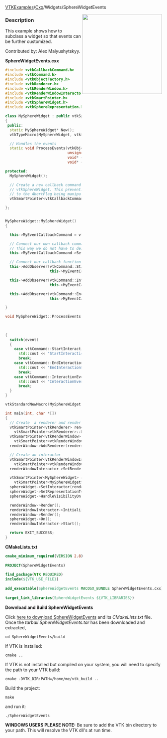 [VTKExamples](Home)/[Cxx](Cxx)/Widgets/SphereWidgetEvents

<img align="right" src="https://github.com/lorensen/VTKExamples/raw/master/Testing/Baseline/Widgets/TestSphereWidgetEvents.png" width="256" />

### Description
This example shows how to subclass a widget so that events can be further customized.

Contributed by: Alex Malyushytskyy.

**SphereWidgetEvents.cxx**
```c++
#include <vtkCallbackCommand.h>
#include <vtkCommand.h>
#include <vtkObjectFactory.h>
#include <vtkRenderer.h>
#include <vtkRenderWindow.h>
#include <vtkRenderWindowInteractor.h>
#include <vtkSmartPointer.h>
#include <vtkSphereWidget.h>
#include <vtkSphereRepresentation.h>

class MySphereWidget : public vtkSphereWidget
{
 public:
  static MySphereWidget* New();
  vtkTypeMacro(MySphereWidget, vtkSphereWidget);

  // Handles the events
  static void ProcessEvents(vtkObject* object,
                            unsigned long event,
                            void* clientdata,
                            void* calldata);

protected:
  MySphereWidget();

  // Create a new callback command rather than using the one defined in
  // vtkSphereWidget. This prevents problems with unexpected behavior due
  // to the AbortFlag being manipulated.
  vtkSmartPointer<vtkCallbackCommand> MyEventCallbackCommand;

};


MySphereWidget::MySphereWidget()
{

  this->MyEventCallbackCommand = vtkSmartPointer<vtkCallbackCommand>::New();

  // Connect our own callback command to our own ProcessEvents function.
  // This way we do not have to deal with side effects of SphereWidget::ProcessEvents
  this->MyEventCallbackCommand->SetCallback( MySphereWidget::ProcessEvents );

  // Connect our callback function to a few events.
  this->AddObserver(vtkCommand::StartInteractionEvent,
                    this->MyEventCallbackCommand);

  this->AddObserver(vtkCommand::InteractionEvent,
                    this->MyEventCallbackCommand);

  this->AddObserver(vtkCommand::EndInteractionEvent,
                    this->MyEventCallbackCommand);

}

void MySphereWidget::ProcessEvents( vtkObject *vtkNotUsed(object),
                                    unsigned long event,
                                    void *vtkNotUsed(clientdata),
                                    void *vtkNotUsed(calldata) )
{
  switch(event)
  {
    case vtkCommand::StartInteractionEvent:
      std::cout << "StartInteractionEvent" << std::endl;
      break;
    case vtkCommand::EndInteractionEvent:
      std::cout << "EndInteractionEvent" << std::endl;
      break;
    case vtkCommand::InteractionEvent:
      std::cout << "InteractionEvent" << std::endl;
      break;
  }
}

vtkStandardNewMacro(MySphereWidget);

int main(int, char *[])
{
  // Create  a renderer and render window
  vtkSmartPointer<vtkRenderer> renderer =
    vtkSmartPointer<vtkRenderer>::New();
  vtkSmartPointer<vtkRenderWindow> renderWindow =
    vtkSmartPointer<vtkRenderWindow>::New();
  renderWindow->AddRenderer(renderer);

  // Create an interactor
  vtkSmartPointer<vtkRenderWindowInteractor> renderWindowInteractor =
    vtkSmartPointer<vtkRenderWindowInteractor>::New();
  renderWindowInteractor->SetRenderWindow(renderWindow);

  vtkSmartPointer<MySphereWidget> sphereWidget =
    vtkSmartPointer<MySphereWidget>::New();
  sphereWidget->SetInteractor(renderWindowInteractor);
  sphereWidget->SetRepresentationToSurface();
  sphereWidget->HandleVisibilityOn();

  renderWindow->Render();
  renderWindowInteractor->Initialize();
  renderWindow->Render();
  sphereWidget->On();
  renderWindowInteractor->Start();

  return EXIT_SUCCESS;
}
```
**CMakeLists.txt**
```cmake
cmake_minimum_required(VERSION 2.8)
 
PROJECT(SphereWidgetEvents)
 
find_package(VTK REQUIRED)
include(${VTK_USE_FILE})
 
add_executable(SphereWidgetEvents MACOSX_BUNDLE SphereWidgetEvents.cxx)
 
target_link_libraries(SphereWidgetEvents ${VTK_LIBRARIES})
```

**Download and Build SphereWidgetEvents**

Click [here to download SphereWidgetEvents](https://github.com/lorensen/VTKWikiExamplesTarballs/raw/master/SphereWidgetEvents.tar) and its *CMakeLists.txt* file.
Once the *tarball SphereWidgetEvents.tar* has been downloaded and extracted,
```
cd SphereWidgetEvents/build 
```
If VTK is installed:
```
cmake ..
```
If VTK is not installed but compiled on your system, you will need to specify the path to your VTK build:
```
cmake -DVTK_DIR:PATH=/home/me/vtk_build ..
```
Build the project:
```
make
```
and run it:
```
./SphereWidgetEvents
```
**WINDOWS USERS PLEASE NOTE:** Be sure to add the VTK bin directory to your path. This will resolve the VTK dll's at run time.

